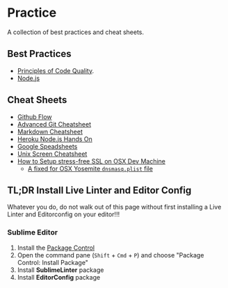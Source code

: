 # Practice

A collection of best practices and cheat sheets.

## Best Practices

* [Principles of Code Quality](principles-of-code-quality.md).
* [Node.js](Node.js.md)


## Cheat Sheets

* [Github Flow](Git-Flow.md)
* [Advanced Git Cheatsheet](Advanced-Git-Cheatsheet.md)
* [Markdown Cheatsheet](Markdown-Cheatsheet.md)
* [Heroku Node.js Hands On](Heroku-Handson.md)
* [Google Speadsheets](Google-Spreadsheets.md)
* [Unix Screen Cheatsheet](unix-screen-cheatsheet.md)
* [How to Setup stress-free SSL on OSX Dev Machine](https://gist.github.com/jed/6147872)
    * [A fixed for OSX Yosemite `dnsmasq.plist` file](dnsmasq.plist)

## TL;DR Install Live Linter and Editor Config

Whatever you do, do not walk out of this page without first installing a Live Linter and Editorconfig on your editor!!!

### Sublime Editor

1. Install the [Package Control](https://sublime.wbond.net/installation)
1. Open the command pane (`Shift` + `Cmd` + `P`) and choose "Package Control: Install Package"
1. Install **SublimeLinter** package
1. Install **EditorConfig** package
